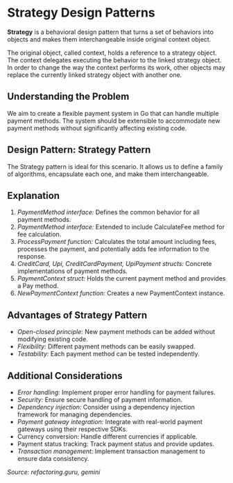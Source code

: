 # Strategy Design Patterns
**Strategy** is a behavioral design pattern that turns a set of behaviors into objects and makes them interchangeable inside original context object.

The original object, called context, holds a reference to a strategy object. The context delegates executing the behavior to the linked strategy object. In order to change the way the context performs its work, other objects may replace the currently linked strategy object with another one.


## Understanding the Problem
We aim to create a flexible payment system in Go that can handle multiple payment methods. The system should be extensible to accommodate new payment methods without significantly affecting existing code.

## Design Pattern: Strategy Pattern
The Strategy pattern is ideal for this scenario. It allows us to define a family of algorithms, encapsulate each one, and make them interchangeable.

## Explanation
1. _PaymentMethod interface:_ Defines the common behavior for all payment methods.
2. _PaymentMethod interface:_ Extended to include CalculateFee method for fee calculation.
3. _ProcessPayment function:_ Calculates the total amount including fees, processes the payment, and potentially adds fee information to the response.
4. _CreditCard, Upi, CreditCardPayment, UpiPayment structs:_ Concrete implementations of payment methods.
5. _PaymentContext struct:_ Holds the current payment method and provides a Pay method.
6. _NewPaymentContext function:_ Creates a new PaymentContext instance.


## Advantages of Strategy Pattern
- _Open-closed principle:_ New payment methods can be added without modifying existing code.
- _Flexibility:_ Different payment methods can be easily swapped.
- _Testability:_ Each payment method can be tested independently.


## Additional Considerations
- _Error handling:_ Implement proper error handling for payment failures.
- _Security:_ Ensure secure handling of payment information.
- _Dependency injection:_ Consider using a dependency injection framework for managing dependencies.
- _Payment gateway integration:_ Integrate with real-world payment gateways using their respective SDKs.
- Currency conversion: Handle different currencies if applicable.
- Payment status tracking: Track payment status and provide updates.
- _Transaction management:_ Implement transaction management to ensure data consistency.

_Source: refactoring.guru, gemini_ 